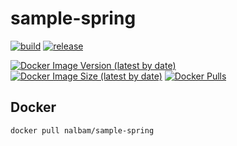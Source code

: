 # sample-spring

[![build](https://img.shields.io/github/workflow/status/nalbam/sample-spring/build?label=build&style=for-the-badge&logo=github)](https://github.com/nalbam/sample-spring/actions/workflows/push.yaml)
[![release](https://img.shields.io/github/v/release/nalbam/sample-spring?style=for-the-badge&logo=github)](https://github.com/nalbam/sample-spring/releases)

<!-- [![CircleCI](https://circleci.com/gh/nalbam/sample-spring.svg?style=svg)](https://circleci.com/gh/nalbam/sample-spring) -->

[![Docker Image Version (latest by date)](https://img.shields.io/docker/v/nalbam/sample-spring?label=Docker%20Hub&style=for-the-badge&logo=docker)](https://hub.docker.com/r/nalbam/sample-spring)
[![Docker Image Size (latest by date)](https://img.shields.io/docker/image-size/nalbam/sample-spring?style=for-the-badge&logo=docker)](https://hub.docker.com/r/nalbam/sample-spring)
[![Docker Pulls](https://img.shields.io/docker/pulls/nalbam/sample-spring?style=for-the-badge&logo=docker)](https://hub.docker.com/r/nalbam/sample-spring)

<!-- [![DockerHub Badge](http://dockeri.co/image/nalbam/sample-spring)](https://hub.docker.com/r/nalbam/sample-spring/) -->

## Docker

```bash
docker pull nalbam/sample-spring
```

